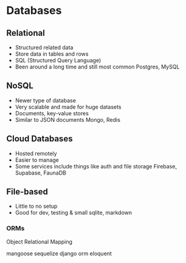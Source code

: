 # Databases

## Relational
- Structured related data
- Store data in tables and rows
- SQL (Structured Query Language)
- Been around a long time and still most common
Postgres, MySQL

## NoSQL
- Newer type of database
- Very scalable and made for huge datasets
- Documents, key-value stores
- Similar to JSON documents
Mongo, Redis

## Cloud Databases
- Hosted remotely
- Easier to manage
- Some services include things like auth and file storage
Firebase, Supabase, FaunaDB

## File-based
- Little to no setup
- Good for dev, testing & small
sqlite, markdown


### ORMs

Object Relational Mapping

mangoose
sequelize
django orm
eloquent
